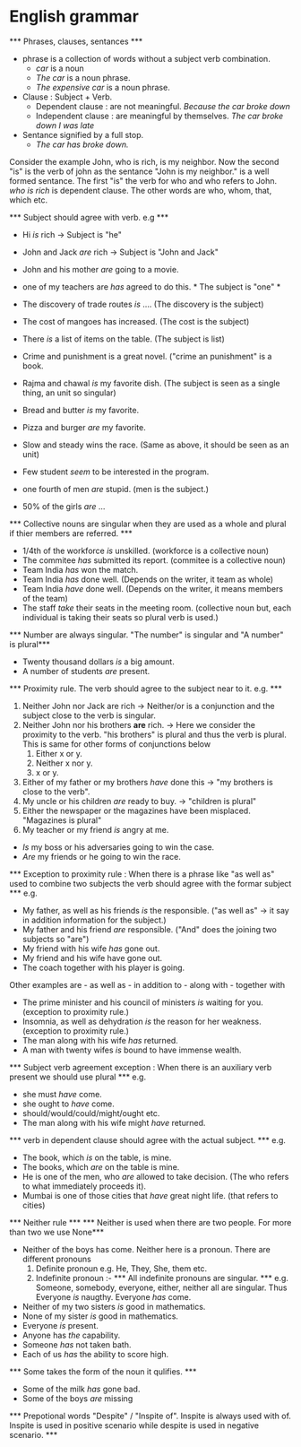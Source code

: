 # English grammar

*** Phrases, clauses, sentances ***
- phrase is a collection of words without a subject verb combination. 
	- *car* is a noun 
	- *The car* is a noun phrase.
	- *The expensive car* is a noun phrase. 
- Clause : Subject + Verb.
	- Dependent clause : are not meaningful. 
		*Because the car broke down*
	- Independent clause : are meaningful by themselves. 
		*The car broke down*
		*I was late*
- Sentance signified by a full stop.
	- *The car has broke down.*

Consider the example 
	John, who is rich, is my neighbor. Now the second "is" is the verb of john as the sentance "John is my neighbor." is a well formed sentance. The first "is" the verb for who and who refers to John. *who is rich* is dependent clause. The other words are who, whom, that, which etc.

*** Subject should agree with verb. e.g ***
- Hi *is* rich -> Subject is "he"
- John and Jack *are* rich -> Subject is "John and Jack"
- John and his mother *are* going to a movie.
- one of my teachers are *has* agreed to do this. * The subject is "one" *
- The discovery of trade routes *is* .... (The discovery is the subject)
- The cost of mangoes has increased. (The cost is the subject)
- There *is* a list of items on the table. (The subject is list)
- Crime and punishment is a great novel. ("crime an punishment" is a book.
- Rajma and chawal *is* my favorite dish. (The subject is seen as a single thing, an unit so singular)
- Bread and butter *is* my favorite. 
- Pizza and burger *are* my favorite.
- Slow and steady wins the race. (Same as above, it should be seen as an unit)
- Few student *seem* to be interested in the program. 

- one fourth of men *are* stupid. (men is the subject.)
- 50% of the girls *are* ...

*** Collective nouns are singular when they are used as a whole and plural if thier members are referred. ***
- 1/4th of the workforce *is* unskilled. (workforce is a collective noun)
- The commitee *has* submitted its report. (commitee is a collective noun)
- Team India *has* won the match.
- Team India *has* done well. (Depends on the writer, it team as whole)
- Team India *have* done well. (Depends on the writer, it means members of the team)
- The staff *take* their seats in the meeting room. (collective noun but, each individual is taking their seats so plural verb is used.)


*** Number are always singular. "The number" is singular and "A number" is plural***
- Twenty thousand dollars *is* a big amount. 
- A number of students *are* present.

*** Proximity rule. The verb should agree to the subject near to it. e.g. ***
1. Neither John nor Jack are rich -> Neither/or is a conjunction and the subject close to the verb is singular. 
2. Neither John nor his brothers **are** rich. -> Here we consider the proximity to the verb. "his brothers" is plural and thus the verb is plural. This is same for other forms of conjunctions below
	1. Either x or y.
	2. Neither x nor y.
	3. x or y.
3. Either of my father or my brothers *have* done this -> "my brothers is close to the verb".
4. My uncle or his children *are* ready to buy. -> "children is plural"
5. Either the newspaper or the magazines have been misplaced. "Magazines is plural"
6. My teacher or my friend *is* angry at me. 
- *Is* my boss or his adversaries going to win the case.
- *Are* my friends or he going to win the race.

*** Exception to proximity rule : When there is a phrase like "as well as" used to combine two subjects the verb should agree with the formar subject *** e.g.
- My father, as well as his friends *is* the responsible. ("as well as" -> it say in addition information for the subject.)
- My father and his friend *are* responsible. ("And" does the joining two subjects so "are")
- My friend with his wife *has* gone out. 
- My friend and his wife have gone out.
- The coach together with his player is going.

Other examples are 
	- as well as
	- in addition to
	- along with
	- together with

- The prime minister and his council of ministers *is* waiting for you. (exception to proximity rule.)
- Insomnia, as well as dehydration *is* the reason for her weakness. (exception to proximity rule.)
- The man along with his wife *has* returned. 
- A man with twenty wifes *is* bound to have immense wealth.


*** Subject verb agreement exception : When there is an auxiliary verb present we should use plural *** e.g.
- she must *have* come.
- she ought to *have* come.
- should/would/could/might/ought etc. 
- The man along with his wife might *have* returned. 


*** verb in dependent clause should agree with the actual subject. *** e.g.
- The book, which *is* on the table, is mine.
- The books, which *are* on the table is mine.
- He is one of the men, who *are* allowed to take decision. (The who refers to what immediately proceeds it).
- Mumbai is one of those cities that *have* great night life. (that refers to cities)


*** Neither rule ***
*** Neither is used when there are two people. For more than two we use None***
- Neither of the boys has come. Neither here is a pronoun. There are different pronouns
	1. Definite pronoun
		e.g. He, They, She, them etc.
	2. Indefinite pronoun :- *** All indefinite pronouns are singular. ***
		e.g. Someone, somebody, everyone, either, neither all are singular. Thus
		Everyone *is* naugthy.
		Everyone *has* come.
- Neither of my two sisters *is* good in mathematics. 
- None of my sister *is* good in mathematics.
- Everyone *is* present.
- Anyone has *the* capability.
- Someone *has* not taken bath.
- Each of us *has* the ability to score high.

*** Some takes the form of the noun it qulifies. ***
- Some of the milk *has* gone bad.
- Some of the boys *are* missing
 
*** Prepotional words "Despite" / "Inspite of". Inspite is always used with of. Inspite is used in positive scenario while despite is used in negative scenario. ***
